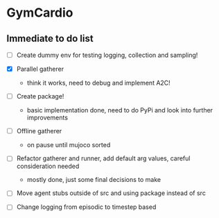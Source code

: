 # GymCardio

## Immediate to do list

* [ ] Create dummy env for testing logging, collection and sampling!

* [x] Parallel gatherer
  * think it works, need to debug and implement A2C!

* [ ] Create package!
  * basic implementation done, need to do PyPi and look into further improvements

* [ ] Offline gatherer
  * on pause until mujoco sorted

* [ ] Refactor gatherer and runner, add default arg values, careful consideration needed
  * mostly done, just some final decisions to make

* [ ] Move agent stubs outside of src and using package instead of src

* [ ] Change logging from episodic to timestep based 
